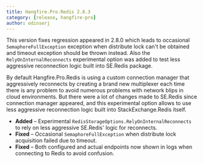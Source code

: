 ```yaml
---
title: Hangfire.Pro.Redis 2.8.3
category: [release, hangfire-pro]
author: odinserj
---
```


This version fixes regression appeared in 2.8.0 which leads to occasional `SemaphoreFullException` exception when distribute lock can't be obtained and timeout exception should be thrown instead. Also the `RelyOnInternalReconnects` experimental option was added to test less aggressive reconnection logic built into SE.Redis package.

By default Hangfire.Pro.Redis is using a custom connection manager that aggressively reconnects by creating a brand new multiplexer each time there is any problem to avoid numerous problems with network blips in cloud environments. But there were a lot of changes made to SE.Redis since connection manager appeared, and this experimental option allows to use less aggressive reconnection logic built into StackExchange.Redis itself.

* **Added** – Experimental `RedisStorageOptions.RelyOnInternalReconnects` to rely on less aggressive SE.Redis' logic for reconnects.
* **Fixed** – Occasional `SemaphoreFullException` when distribute lock acquisition failed due to timeout.
* **Fixed** – Both configured and actual endpoints now shown in logs when connecting to Redis to avoid confusion.
